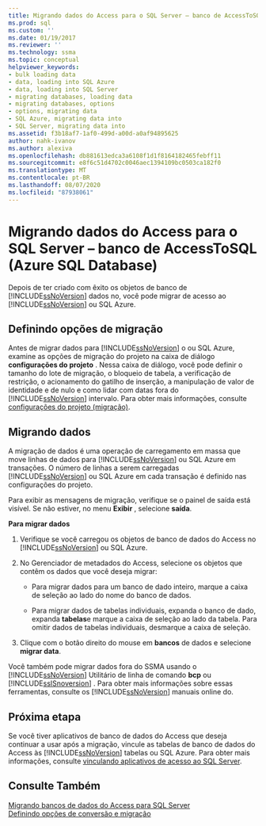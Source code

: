 ```yaml
---
title: Migrando dados do Access para o SQL Server – banco de AccessToSQL (Azure SQL Database) | Microsoft Docs
ms.prod: sql
ms.custom: ''
ms.date: 01/19/2017
ms.reviewer: ''
ms.technology: ssma
ms.topic: conceptual
helpviewer_keywords:
- bulk loading data
- data, loading into SQL Azure
- data, loading into SQL Server
- migrating databases, loading data
- migrating databases, options
- options, migrating data
- SQL Azure, migrating data into
- SQL Server, migrating data into
ms.assetid: f3b18af7-1af0-499d-a00d-a0af94895625
author: nahk-ivanov
ms.author: alexiva
ms.openlocfilehash: db881613edca3a6108f1d1f8164182465febff11
ms.sourcegitcommit: e8f6c51d4702c0046aec1394109bc0503ca182f0
ms.translationtype: MT
ms.contentlocale: pt-BR
ms.lasthandoff: 08/07/2020
ms.locfileid: "87938061"
---
```

# <a name="migrating-access-data-into-sql-server---azure-sql-database-accesstosql"></a>Migrando dados do Access para o SQL Server – banco de AccessToSQL (Azure SQL Database)
Depois de ter criado com êxito os objetos de banco de [!INCLUDE[ssNoVersion](../../includes/ssnoversion-md.md)] dados no, você pode migrar de acesso ao [!INCLUDE[ssNoVersion](../../includes/ssnoversion-md.md)] ou SQL Azure.  
  
## <a name="setting-migration-options"></a>Definindo opções de migração  
Antes de migrar dados para [!INCLUDE[ssNoVersion](../../includes/ssnoversion-md.md)] o ou SQL Azure, examine as opções de migração do projeto na caixa de diálogo **configurações do projeto** . Nessa caixa de diálogo, você pode definir o tamanho do lote de migração, o bloqueio de tabela, a verificação de restrição, o acionamento do gatilho de inserção, a manipulação de valor de identidade e de nulo e como lidar com datas fora do [!INCLUDE[ssNoVersion](../../includes/ssnoversion-md.md)] intervalo. Para obter mais informações, consulte [configurações do projeto (migração)](https://msdn.microsoft.com/4caebc9c-8680-4b99-a8fa-89c43161c95d).  
  
## <a name="migrating-data"></a>Migrando dados  
A migração de dados é uma operação de carregamento em massa que move linhas de dados para [!INCLUDE[ssNoVersion](../../includes/ssnoversion-md.md)] ou SQL Azure em transações. O número de linhas a serem carregadas [!INCLUDE[ssNoVersion](../../includes/ssnoversion-md.md)] ou SQL Azure em cada transação é definido nas configurações do projeto.  
  
Para exibir as mensagens de migração, verifique se o painel de saída está visível. Se não estiver, no menu **Exibir** , selecione **saída**.  
  
**Para migrar dados**  
  
1.  Verifique se você carregou os objetos de banco de dados do Access no [!INCLUDE[ssNoVersion](../../includes/ssnoversion-md.md)] ou SQL Azure.  
  
2.  No Gerenciador de metadados do Access, selecione os objetos que contêm os dados que você deseja migrar:  
  
    -   Para migrar dados para um banco de dado inteiro, marque a caixa de seleção ao lado do nome do banco de dados.  
  
    -   Para migrar dados de tabelas individuais, expanda o banco de dado, expanda **tabelas**e marque a caixa de seleção ao lado da tabela. Para omitir dados de tabelas individuais, desmarque a caixa de seleção.  
  
3.  Clique com o botão direito do mouse em **bancos** de dados e selecione **migrar data**.  
  
Você também pode migrar dados fora do SSMA usando o [!INCLUDE[ssNoVersion](../../includes/ssnoversion-md.md)] Utilitário de linha de comando **bcp** ou [!INCLUDE[ssISnoversion](../../includes/ssisnoversion-md.md)] . Para obter mais informações sobre essas ferramentas, consulte os [!INCLUDE[ssNoVersion](../../includes/ssnoversion-md.md)] manuais online do.  
  
## <a name="next-step"></a>Próxima etapa  
Se você tiver aplicativos de banco de dados do Access que deseja continuar a usar após a migração, vincule as tabelas de banco de dados do Access às [!INCLUDE[ssNoVersion](../../includes/ssnoversion-md.md)] tabelas ou SQL Azure. Para obter mais informações, consulte [vinculando aplicativos de acesso ao SQL Server](linking-access-applications-to-sql-server-azure-sql-db-accesstosql.md).  
  
## <a name="see-also"></a>Consulte Também  
[Migrando bancos de dados do Access para SQL Server](migrating-access-databases-to-sql-server-azure-sql-db-accesstosql.md)  
[Definindo opções de conversão e migração](setting-conversion-and-migration-options-accesstosql.md)  
  
